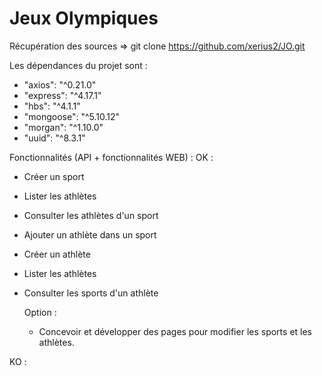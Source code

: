 # Jeux Olympiques

Récupération des sources => git clone https://github.com/xerius2/JO.git

Les dépendances du projet sont : 
- "axios": "^0.21.0"
- "express": "^4.17.1"
- "hbs": "^4.1.1"
- "mongoose": "^5.10.12"
- "morgan": "^1.10.0"
- "uuid": "^8.3.1"

Fonctionnalités (API + fonctionnalités WEB) :
OK :
- Créer un sport
- Lister les athlètes
- Consulter les athlètes d'un sport
- Ajouter un athlète dans un sport
- Créer un athlète
- Lister les athlètes
- Consulter les sports d'un athlète

	Option :
	- Concevoir et développer des pages pour modifier les sports et les athlètes.

KO :
